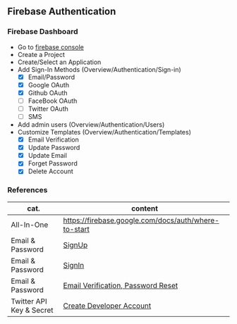 ## Firebase Authentication
### Firebase Dashboard
- Go to [firebase console](https://console.firebase.google.com)
- Create a Project
- Create/Select an Application
- Add Sign-In Methods (Overview/Authentication/Sign-in)
  * [x] Email/Password
  * [x] Google OAuth
  * [x] Github OAuth
  * [ ] FaceBook OAuth
  * [ ] Twitter OAuth
  * [ ] SMS
- Add admin users (Overview/Authentication/Users)
- Customize Templates (Overview/Authentication/Templates)
  * [x] Email Verification
  * [x] Update Password
  * [x] Update Email
  * [x] Forget Password
  * [x] Delete Account

### References

cat.|content
-|-
All-In-One| https://firebase.google.com/docs/auth/where-to-start
Email & Password|[SignUp](https://firebase.google.com/docs/auth/web/password-auth#create_a_password-based_account)
Email & Password|[SignIn](https://firebase.google.com/docs/auth/web/password-auth#sign_in_a_user_with_an_email_address_and_password)
Email & Password|[Email Verification, Password Reset](https://firebase.google.com/docs/auth/web/manage-users)
Twitter API Key & Secret|[Create Developer Account](https://developer.twitter.com/en/docs/authentication/oauth-1-0a/api-key-and-secret)

